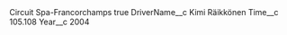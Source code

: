 <?xml version="1.0" encoding="UTF-8"?>
<CustomMetadata xmlns="http://soap.sforce.com/2006/04/metadata" xmlns:xsi="http://www.w3.org/2001/XMLSchema-instance" xmlns:xsd="http://www.w3.org/2001/XMLSchema">
    <label>Circuit Spa-Francorchamps</label>
    <protected>true</protected>
    <values>
        <field>DriverName__c</field>
        <value xsi:type="xsd:string">Kimi Räikkönen</value>
    </values>
    <values>
        <field>Time__c</field>
        <value xsi:type="xsd:double">105.108</value>
    </values>
    <values>
        <field>Year__c</field>
        <value xsi:type="xsd:string">2004</value>
    </values>
</CustomMetadata>
